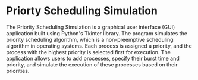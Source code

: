 # Priorty Scheduling Simulation

The Priority Scheduling Simulation is a graphical user interface (GUI) application built using Python's Tkinter library. The program simulates the priority scheduling algorithm, which is a non-preemptive scheduling algorithm in operating systems. Each process is assigned a priority, and the process with the highest priority is selected first for execution. The application allows users to add processes, specify their burst time and priority, and simulate the execution of these processes based on their priorities.
